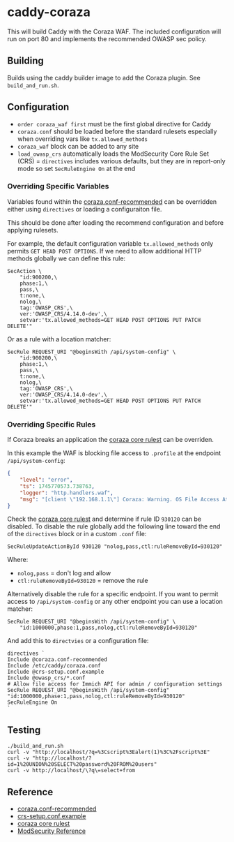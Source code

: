 # caddy-coraza

This will build Caddy with the Coraza WAF.  The included configuration will
run on port 80 and implements the recommended OWASP sec policy.

## Building

Builds using the caddy builder image to add the Coraza plugin.  See `build_and_run.sh`.

## Configuration

- `order coraza_waf first` must be the first global directive for Caddy
- `coraza.conf` should be loaded before the standard rulesets especially when overriding vars like `tx.allowed_methods`
- `coraza_waf` block can be added to any site
- `load_owasp_crs` automatically loads the ModSecurity Core Rule Set (CRS)
= `directives` includes various defaults, but they are in report-only mode so set `SecRuleEngine On` at the end

### Overriding Specific Variables

Variables found within the [coraza.conf-recommended](https://github.com/corazawaf/coraza/blob/main/coraza.conf-recommended) can be overridden either using `directives` or loading a configuraiton file.

This should be done after loading the recommend configuration and before applying rulesets.

For example, the default configuration variable `tx.allowed_methods` only permits `GET HEAD POST OPTIONS`.  If we need to allow additional HTTP methods globally we can define this rule:

```
SecAction \
    "id:900200,\
    phase:1,\
    pass,\
    t:none,\
    nolog,\
    tag:'OWASP_CRS',\
    ver:'OWASP_CRS/4.14.0-dev',\
    setvar:'tx.allowed_methods=GET HEAD POST OPTIONS PUT PATCH DELETE'"
```

Or as a rule with a location matcher:

```
SecRule REQUEST_URI "@beginsWith /api/system-config" \
    "id:900200,\
    phase:1,\
    pass,\
    t:none,\
    nolog,\
    tag:'OWASP_CRS',\
    ver:'OWASP_CRS/4.14.0-dev',\
    setvar:'tx.allowed_methods=GET HEAD POST OPTIONS PUT PATCH DELETE'"
```

### Overriding Specific Rules

If Coraza breaks an application the [coraza core rulest](https://github.com/coreruleset/coreruleset) can be overriden.

In this example the WAF is blocking file access to `.profile` at the endpoint `/api/system-config`:

```json
{
    "level": "error",
    "ts": 1745770573.738763,
    "logger": "http.handlers.waf",
    "msg": "[client \"192.168.1.1\"] Coraza: Warning. OS File Access Attempt [file \"@owasp_crs/REQUEST-930-APPLICATION-ATTACK-LFI.conf\"] [line \"3114\"] [id \"930120\"] [rev \"\"] [msg \"OS File Access Attempt\"] [data \"Matched Data: .profile found within ARGS_NAMES:json.oauth.profileSigningAlgorithm: json.oauth.profileSigningAlgorithm\"] [severity \"critical\"] [ver \"OWASP_CRS/4.7.0\"] [maturity \"0\"] [accuracy \"0\"] [tag \"application-multi\"] [tag \"language-multi\"] [tag \"platform-multi\"] [tag \"attack-lfi\"] [tag \"paranoia-level/1\"] [tag \"OWASP_CRS\"] [tag \"capec/1000/255/153/126\"] [tag \"PCI/6.5.4\"] [hostname \"\"] [uri \"/api/system-config\"] [unique_id \"vkxkeIqsiEVrGnLl\"]"
}
```

Check the [coraza core rulest](https://github.com/coreruleset/coreruleset) and determine if rule ID `930120` can be disabled. To disable the rule globally add the following line toward the end of the `directives` block or in a custom `.conf` file:

```
SecRuleUpdateActionById 930120 "nolog,pass,ctl:ruleRemoveById=930120"
````

Where:

- `nolog,pass` = don't log and allow
- `ctl:ruleRemoveById=930120` = remove the rule

Alternatively disable the rule for a specific endpoint.  If you want to permit access to `/api/system-config` or any other endpoint you can use a location matcher:

```
SecRule REQUEST_URI "@beginsWith /api/system-config" \
    "id:1000000,phase:1,pass,nolog,ctl:ruleRemoveById=930120"
```

And add this to `directvies` or a configuration file:

```
directives `
Include @coraza.conf-recommended
Include /etc/caddy/coraza.conf
Include @crs-setup.conf.example
Include @owasp_crs/*.conf
# Allow file access for Immich API for admin / configuration settings
SecRule REQUEST_URI "@beginsWith /api/system-config" "id:1000000,phase:1,pass,nolog,ctl:ruleRemoveById=930120"
SecRuleEngine On
`
```

## Testing

```shell
./build_and_run.sh
curl -v "http://localhost/?q=%3Cscript%3Ealert(1)%3C%2Fscript%3E"
curl -v "http://localhost/?id=1%20UNION%20SELECT%20password%20FROM%20users"
curl -v http://localhost/\?q\=select+from
```

## Reference

- [coraza.conf-recommended](https://github.com/corazawaf/coraza/blob/main/coraza.conf-recommended)
- [crs-setup.conf.example](https://github.com/coreruleset/coreruleset/blob/main/crs-setup.conf.example)
- [coraza core rulest](https://github.com/coreruleset/coreruleset)
- [ModSecurity Reference](https://github.com/owasp-modsecurity/ModSecurity/wiki/Reference-Manual-(v3.x)#user-content-SecAction)
